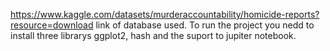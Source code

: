 https://www.kaggle.com/datasets/murderaccountability/homicide-reports?resource=download link of database used.
To run the project you nedd to install three librarys ggplot2, hash and the suport to jupiter notebook.
